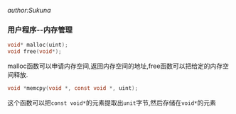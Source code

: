 *author:Sukuna*

### 用户程序--内存管理

```C
void* malloc(uint);
void free(void*);
```

malloc函数可以申请内存空间,返回内存空间的地址,free函数可以把给定的内存空间释放.

```C
void *memcpy(void *, const void *, uint);
```

这个函数可以把`const void*`的元素提取出`unit`字节,然后存储在`void*`的元素

